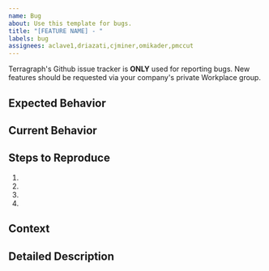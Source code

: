```yaml
---
name: Bug
about: Use this template for bugs.
title: "[FEATURE NAME] - "
labels: bug
assignees: aclave1,driazati,cjminer,omikader,pmccut
---
```


Terragraph's Github issue tracker is **ONLY** used for reporting bugs. New features should be requested via your company's private Workplace group.

<!--- Provide a general summary of the issue in the Title above -->

## Expected Behavior
<!--- Tell us what should happen -->

## Current Behavior
<!--- Tell us what happens instead of the expected behavior -->

## Steps to Reproduce
<!--- Provide a link to a live example, or an unambiguous set of steps to -->
<!--- reproduce this bug. Include code to reproduce, if relevant -->
1.
2.
3.
4.

## Context
<!--- What are you trying to accomplish? How has this issue affected you? -->
<!--- Providing context helps us come up with a solution that is most useful in the real world -->

## Detailed Description
<!--- Provide a detailed description of the change or addition you are proposing -->
